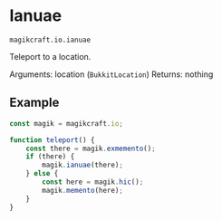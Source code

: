 # Ianuae

`magikcraft.io.ianuae`

Teleport to a location.

Arguments: location (`BukkitLocation`)
Returns: nothing

## Example

```javascript
const magik = magikcraft.io;

function teleport() {
    const there = magik.exmemento();
    if (there) {
        magik.ianuae(there);
    } else {
        const here = magik.hic();
        magik.memento(here);
    }
}
```